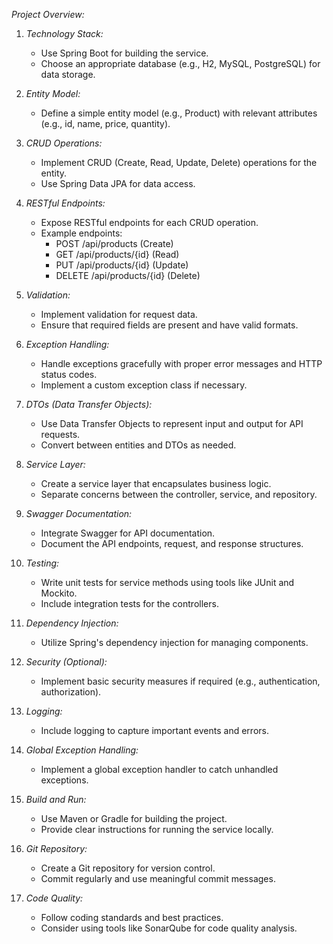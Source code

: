 *Project Overview:*
1. *Technology Stack:*
   - Use Spring Boot for building the service.
   - Choose an appropriate database (e.g., H2, MySQL, PostgreSQL) for data storage.

2. *Entity Model:*
   - Define a simple entity model (e.g., Product) with relevant attributes (e.g., id, name, price, quantity).

3. *CRUD Operations:*
   - Implement CRUD (Create, Read, Update, Delete) operations for the entity.
   - Use Spring Data JPA for data access.

4. *RESTful Endpoints:*
   - Expose RESTful endpoints for each CRUD operation.
   - Example endpoints:
     - POST /api/products (Create)
     - GET /api/products/{id} (Read)
     - PUT /api/products/{id} (Update)
     - DELETE /api/products/{id} (Delete)

5. *Validation:*
   - Implement validation for request data.
   - Ensure that required fields are present and have valid formats.

6. *Exception Handling:*
   - Handle exceptions gracefully with proper error messages and HTTP status codes.
   - Implement a custom exception class if necessary.

7. *DTOs (Data Transfer Objects):*
   - Use Data Transfer Objects to represent input and output for API requests.
   - Convert between entities and DTOs as needed.

8. *Service Layer:*
   - Create a service layer that encapsulates business logic.
   - Separate concerns between the controller, service, and repository.

9. *Swagger Documentation:*
   - Integrate Swagger for API documentation.
   - Document the API endpoints, request, and response structures.

10. *Testing:*
    - Write unit tests for service methods using tools like JUnit and Mockito.
    - Include integration tests for the controllers.

11. *Dependency Injection:*
    - Utilize Spring's dependency injection for managing components.

12. *Security (Optional):*
    - Implement basic security measures if required (e.g., authentication, authorization).

13. *Logging:*
    - Include logging to capture important events and errors.

14. *Global Exception Handling:*
    - Implement a global exception handler to catch unhandled exceptions.

15. *Build and Run:*
    - Use Maven or Gradle for building the project.
    - Provide clear instructions for running the service locally.

16. *Git Repository:*
    - Create a Git repository for version control.
    - Commit regularly and use meaningful commit messages.

17. *Code Quality:*
    - Follow coding standards and best practices.
    - Consider using tools like SonarQube for code quality analysis.
